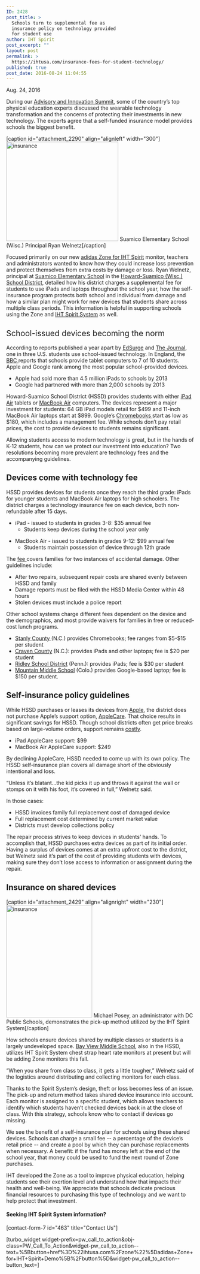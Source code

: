 ```yaml
---
ID: 2428
post_title: >
  Schools turn to supplemental fee as
  insurance policy on technology provided
  for student use
author: IHT Spirit
post_excerpt: ""
layout: post
permalink: >
  https://ihtusa.com/insurance-fees-for-student-technology/
published: true
post_date: 2016-08-24 11:04:55
---
```

Aug. 24, 2016

<span style="font-weight: 400;">During our </span><a href="https://ihtusa.com/advisory-summit-brings-pe-leaders-together/" target="_blank" rel="noopener noreferrer"><span style="font-weight: 400;">Advisory and Innovation Summit</span></a><span style="font-weight: 400;">, some of the country’s top physical education experts discussed the wearable technology transformation and the concerns of protecting their investments in new technology. The experts agree that a self-funded insurance model provides schools the biggest benefit. </span>

[caption id="attachment_2290" align="alignleft" width="300"]<a href="https://ihtusa.com/wp-content/uploads/2016/07/2016-07-14_5659.jpg"><img class="size-medium wp-image-2290" src="https://ihtusa.com/wp-content/uploads/2016/07/2016-07-14_5659-300x265.jpg" alt="insurance" width="300" height="265" /></a> Suamico Elementary School (Wisc.) Principal Ryan Welnetz[/caption]

<span style="font-weight: 400;">Focused primarily on our new </span><a href="https://ihtusa.com/zone/" target="_blank" rel="noopener noreferrer"><span style="font-weight: 400;">adidas Zone for IHT Spirit</span></a><span style="font-weight: 400;"> monitor, teachers and administrators wanted to know how they could increase loss prevention and protect themselves from extra costs by damage or loss. Ryan Welnetz, principal at </span><a href="http://suamicohssd.weebly.com/" target="_blank" rel="noopener noreferrer"><span style="font-weight: 400;">Suamico Elementary School</span></a><span style="font-weight: 400;"> in the </span><a href="http://www.hssd.k12.wi.us/" target="_blank" rel="noopener noreferrer"><span style="font-weight: 400;">Howard-Suamico (Wisc.) School District</span></a><span style="font-weight: 400;">, detailed how his district charges a supplemental fee for students to use iPads and laptops throughout the school year, how the self-insurance program protects both school and individual from damage and how a similar plan might work for new devices that students share across multiple class periods. This information is helpful in supporting schools using the Zone and </span><a href="https://ihtusa.com/spirit-system" target="_blank" rel="noopener noreferrer"><span style="font-weight: 400;">IHT Spirit System</span></a><span style="font-weight: 400;"> as well. </span>
<h2><span style="font-weight: 400;">School-issued devices becoming the norm</span></h2>
<span style="font-weight: 400;">According to reports published a year apart by </span><a href="https://www.edsurge.com/news/2013-03-01-4-5-million-and-counting-ipads-in-u-s-schools" target="_blank" rel="noopener noreferrer"><span style="font-weight: 400;">EdSurge</span></a><span style="font-weight: 400;"> and </span><a href="https://thejournal.com/articles/2014/04/08/a-third-of-secondary-students-use-school-issued-mobile-devices.aspx" target="_blank" rel="noopener noreferrer"><span style="font-weight: 400;">The Journal</span></a><span style="font-weight: 400;">, one in three U.S. students use school-issued technology. In England, the </span><a href="http://www.bbc.com/news/education-30216408" target="_blank" rel="noopener noreferrer"><span style="font-weight: 400;">BBC </span></a><span style="font-weight: 400;">reports that schools provide tablet computers to 7 of 10 students. Apple and Google rank among the most popular school-provided devices. </span>
<ul>
 	<li style="font-weight: 400;"><span style="font-weight: 400;">Apple had sold more than 4.5 million iPads to schools by 2013</span></li>
 	<li style="font-weight: 400;"><span style="font-weight: 400;">Google had partnered with more than 2,000 schools by 2013 </span></li>
</ul>
<span style="font-weight: 400;">Howard-Suamico School District (HSSD) provides students with either </span><a href="http://www.apple.com/ipad-air-2/" target="_blank" rel="noopener noreferrer"><span style="font-weight: 400;">iPad Air</span></a><span style="font-weight: 400;"> tablets or </span><a href="http://www.apple.com/macbook-air/" target="_blank" rel="noopener noreferrer"><span style="font-weight: 400;">MacBook Air</span></a><span style="font-weight: 400;"> computers. The devices represent a major investment for students: 64 GB iPad models retail for $499 and 11-inch MacBook Air laptops start at $899. Google’s </span><a href="http://www.google.com/chromebook/" target="_blank" rel="noopener noreferrer"><span style="font-weight: 400;">Chromebooks </span></a><span style="font-weight: 400;">start as low as $180, which includes a management fee. While schools don’t pay retail prices, the cost to provide devices to students remains significant.</span>

<span style="font-weight: 400;">Allowing students access to modern technology is great, but in the hands of K-12 students, how can we protect our investment into education? Two resolutions becoming more prevalent are technology fees and the accompanying guidelines.</span>
<h2>Devices come with technology fee</h2>
<span style="font-weight: 400;">HSSD provides devices for students once they reach the third grade: iPads for younger students and MacBook Air laptops for high schoolers. The district charges a technology insurance fee on each device, both non-refundable after 15 days. </span>
<ul>
 	<li style="font-weight: 400;"><span style="font-weight: 400;">iPad - issued to students in grades 3-8: $35 annual fee</span>
<ul>
 	<li style="font-weight: 400;"><span style="font-weight: 400;">Students keep devices during the school year only</span></li>
</ul>
</li>
</ul>
<ul>
 	<li style="font-weight: 400;"><span style="font-weight: 400;">MacBook Air - issued to students in grades 9-12: $99 annual fee</span>
<ul>
 	<li style="font-weight: 400;"><span style="font-weight: 400;">Students maintain possession of device through 12th grade</span></li>
</ul>
</li>
</ul>
<span style="font-weight: 400;">The </span><a href="http://media.wix.com/ugd/c74584_8b4e87c1413c41da9b9ac716393c9752.pdf" target="_blank" rel="noopener noreferrer"><span style="font-weight: 400;">fee </span></a><span style="font-weight: 400;">covers families for two instances of accidental damage. Other guidelines include:</span>
<ul>
 	<li style="font-weight: 400;"><span style="font-weight: 400;">After two repairs, subsequent repair costs are shared evenly between HSSD and family</span></li>
 	<li style="font-weight: 400;"><span style="font-weight: 400;">Damage reports must be filed with the HSSD Media Center within 48 hours</span></li>
 	<li style="font-weight: 400;"><span style="font-weight: 400;">Stolen devices must include a police report</span></li>
</ul>
<span style="font-weight: 400;">Other school systems charge different fees dependent on the device and the demographics, and most provide waivers for families in free or reduced-cost lunch programs. </span>
<ul>
 	<li style="font-weight: 400;"><a href="http://stanlycountyschools.org/" target="_blank" rel="noopener noreferrer"><span style="font-weight: 400;">Stanly County </span></a><span style="font-weight: 400;">(N.C.) provides Chromebooks; fee ranges from $5-$15 per student</span></li>
 	<li style="font-weight: 400;"><a href="http://www.craven.k12.nc.us" target="_blank" rel="noopener noreferrer"><span style="font-weight: 400;">Craven County</span></a><span style="font-weight: 400;"> (N.C.): provides iPads and other laptops; fee is $20 per student</span></li>
 	<li style="font-weight: 400;"><a href="http://www.ridleysd.k12.pa.us/" target="_blank" rel="noopener noreferrer"><span style="font-weight: 400;">Ridley School District</span></a><span style="font-weight: 400;"> (Penn.): provides iPads; fee is $30 per student</span></li>
 	<li style="font-weight: 400;"><a href="http://www.mountainmiddleschool.org/" target="_blank" rel="noopener noreferrer"><span style="font-weight: 400;">Mountain Middle School</span></a><span style="font-weight: 400;"> (Colo.) provides Google-based laptop; fee is $150 per student.</span></li>
</ul>
<h2>Self-insurance policy guidelines</h2>
<span style="font-weight: 400;">While HSSD purchases or leases its devices from </span><a href="http://www.apple.com/" target="_blank" rel="noopener noreferrer"><span style="font-weight: 400;">Apple</span></a><span style="font-weight: 400;">, the district does not purchase Apple’s support option, </span><a href="http://www.apple.com/support/products/" target="_blank" rel="noopener noreferrer"><span style="font-weight: 400;">AppleCare</span></a><span style="font-weight: 400;">. That choice results in significant savings for HSSD. Though school districts often get price breaks based on large-volume orders, support remains </span><a href="http://www.apple.com/shop/browse/home/applecare" target="_blank" rel="noopener noreferrer"><span style="font-weight: 400;">costly</span></a><span style="font-weight: 400;">. </span>
<ul>
 	<li style="font-weight: 400;"><span style="font-weight: 400;">iPad AppleCare support: $99</span></li>
 	<li style="font-weight: 400;"><span style="font-weight: 400;">MacBook Air AppleCare support: $249 </span></li>
</ul>
<span style="font-weight: 400;">By declining AppleCare, HSSD needed to come up with its own policy. The HSSD self-insurance plan covers all damage short of the obviously intentional and loss.</span>

<span style="font-weight: 400;">“Unless it’s blatant…the kid picks it up and throws it against the wall or stomps on it with his foot, it’s covered in full,” Welnetz said.</span>

<span style="font-weight: 400;">In those cases: </span>
<ul>
 	<li style="font-weight: 400;"><span style="font-weight: 400;">HSSD invoices family full replacement cost of damaged device</span></li>
 	<li style="font-weight: 400;"><span style="font-weight: 400;">Full replacement cost determined by current market value</span></li>
 	<li style="font-weight: 400;"><span style="font-weight: 400;">Districts must develop collections policy</span></li>
</ul>
<span style="font-weight: 400;">The repair process strives to keep devices in students’ hands. To accomplish that, HSSD purchases extra devices as part of its initial order. Having a surplus of devices comes at an extra upfront cost to the district, but Welnetz said it’s part of the cost of providing students with devices, making sure they don’t lose access to information or assignment during the repair.</span>
<h2>Insurance on shared devices</h2>
[caption id="attachment_2429" align="alignright" width="230"]<a href="https://ihtusa.com/wp-content/uploads/2016/08/tapin.jpg"><img class="size-medium wp-image-2429" src="https://ihtusa.com/wp-content/uploads/2016/08/tapin-230x300.jpg" alt="insurance" width="230" height="300" /></a> Michael Posey, an administrator with DC Public Schools, demonstrates the pick-up method utilized by the IHT Spirit System[/caption]

<span style="font-weight: 400;">How schools ensure devices shared by multiple classes or students is a largely undeveloped space. </span><a href="http://bayviewhssd.weebly.com/" target="_blank" rel="noopener noreferrer"><span style="font-weight: 400;">Bay View Middle School</span></a><span style="font-weight: 400;">, also in the HSSD, utilizes IHT Spirit System chest strap heart rate monitors at present but will be adding Zone monitors this fall.</span>

<span style="font-weight: 400;">“When you share from class to class, it gets a little tougher,” Welnetz said of the logistics around distributing and collecting monitors for each class.</span>

<span style="font-weight: 400;">Thanks to the Spirit System’s design, theft or loss becomes less of an issue. The pick-up and return method takes shared device insurance into account. Each monitor is assigned to a specific student, which allows teachers to identify which students haven’t checked devices back in at the close of class. With this strategy, schools know who to contact if devices go missing. </span>

<span style="font-weight: 400;">We see the benefit of a self-insurance plan for schools using these shared devices. Schools can charge a small fee -- a percentage of the device’s retail price -- and create a pool by which they can purchase replacements when necessary. A benefit: if the fund has money left at the end of the school year, that money could be used to fund the next round of Zone purchases.</span>

<span style="font-weight: 400;">IHT developed the Zone as a tool to improve physical education, helping students see their exertion level and understand how that impacts their health and well-being. We appreciate that schools dedicate precious financial resources to purchasing this type of technology and we want to help protect that investment.</span>
<h4>Seeking IHT Spirit System information?</h4>
[contact-form-7 id="463" title="Contact Us"]

[turbo_widget widget-prefix=pw_call_to_action&obj-class=PW_Call_To_Action&widget-pw_call_to_action--text=%5Bbutton+href%3D%22ihtusa.com%2Fzone%22%5Dadidas+Zone+for+IHT+Spirit+Demo%5B%2Fbutton%5D&widget-pw_call_to_action--button_text=]

&nbsp;

&nbsp;

&nbsp;

&nbsp;

&nbsp;

&nbsp;

&nbsp;

&nbsp;